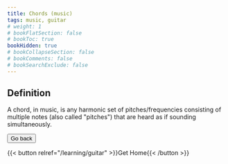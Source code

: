 ```yaml
---
title: Chords (music)
tags: music, guitar
# weight: 1
# bookFlatSection: false
# bookToc: true
bookHidden: true
# bookCollapseSection: false
# bookComments: false
# bookSearchExclude: false
---
```


## Definition

A chord, in music, is any harmonic set of pitches/frequencies consisting of multiple notes (also called "pitches") that are heard as if sounding simultaneously.

<button class="bbutton" onclick="window.location.href=`/docs/learning/guitar`;"><span>Go back</span></button>

{{< button relref="/learning/guitar" >}}Get Home{{< /button >}}
